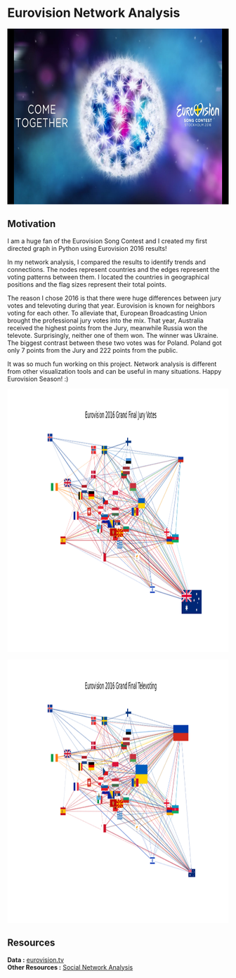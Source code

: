 # Eurovision Network Analysis
<p align="center">
  <img width="720" height="400" src="https://github.com/hilmikilickaya/Eurovision-NetworkAnalysis/blob/master/images/eurovisionlogo.jpg">
  </p>

## Motivation
   I am a huge fan of the Eurovision Song Contest and I created my first directed graph in Python using Eurovision 2016 results!

In my network analysis, I compared the results to identify trends and connections. The nodes represent countries and the edges represent the voting patterns between them. I located the countries in geographical positions and the flag sizes represent their total points.

The reason I chose 2016 is that there were huge differences between jury votes and televoting during that year. Eurovision is known for neighbors voting for each other. To alleviate that, European Broadcasting Union brought the professional jury votes into the mix. That year, Australia received the highest points from the Jury, meanwhile Russia won the televote. Surprisingly, neither one of them won. The winner was Ukraine. The biggest contrast between these two votes was for Poland. Poland got only 7 points from the Jury and 222 points from the public.

It was so much fun working on this project. Network analysis is different from other visualization tools and can be useful in many situations.
Happy Eurovision Season! :)

<p align="center">
  <img width="1000" height="600" src="https://github.com/hilmikilickaya/Eurovision-NetworkAnalysis/blob/master/images/jury_votes.png">
  </p>
  
<p align="center">
  <img width="1000" height="600" src="https://github.com/hilmikilickaya/Eurovision-NetworkAnalysis/blob/master/images/televoting.png">
  </p>

## Resources
  **Data :** [eurovision.tv](https://eurovision.wetransfer.com/downloads/a1da4b5eb0395e58b71016dce076564a20170409152448/6754ae) \
  **Other Resources :** [Social Network Analysis](https://towardsdatascience.com/social-network-analysis-from-theory-to-applications-with-python-d12e9a34c2c7)
